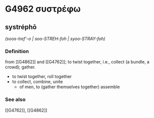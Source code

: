 # G4962 συστρέφω

## systréphō

_(soos-tref'-o | soo-STREH-foh | syoo-STRAY-foh)_

### Definition

from [[G4862]] and [[G4762]]; to twist together, i.e., collect (a bundle, a crowd); gather.

- to twist together, roll together
- to collect, combine, unite
  - of men, to (gather themselves together) assemble

### See also

[[G4762]], [[G4862]]

